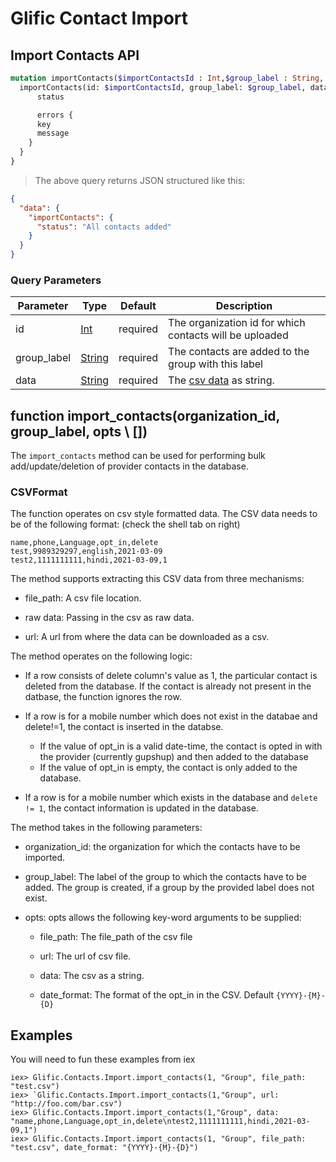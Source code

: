 # Glific Contact Import

## Import Contacts API

```graphql
mutation importContacts($importContactsId : Int,$group_label : String, $data : String) {
  importContacts(id: $importContactsId, group_label: $group_label, data: $data) {
      status

      errors {
      key
      message
    }
  }
}
```
> The above query returns JSON structured like this:

```json
{
  "data": {
    "importContacts": {
      "status": "All contacts added"
    }
  }
}
```
### Query Parameters

Parameter | Type | Default | Description
--------- | ---- | ------- | -----------
id | <a href="#int">Int</a>  | required | The organization id for which contacts will be uploaded
group_label | <a href="#string">String</a>  | required | The contacts are added to the group with this label
data | <a href="#string">String</a>  | required | The <a href="#csvformat">csv data</a> as string.

## function import_contacts(organization_id, group_label, opts \\ [])

The `import_contacts` method can be used for performing bulk add/update/deletion of
provider contacts in the database.

### CSVFormat
The function operates on csv style formatted data. The CSV data needs to be of the following format:
(check the shell tab on right)

```shell
name,phone,Language,opt_in,delete
test,9989329297,english,2021-03-09
test2,1111111111,hindi,2021-03-09,1
```

The method supports extracting this CSV data from three mechanisms:

- file_path: A csv file location.

- raw data: Passing in the csv as raw data.

- url: A url from where the data can be downloaded as a csv.

The method operates on the following logic:

- If a row consists of delete column's value as 1, the particular contact is deleted from the database.
If the contact is already not present in the datbase, the function ignores the row.

- If a row is for a mobile number which does not exist in the databae and delete!=1, the contact is inserted in the databse.
  - If the value of opt_in is a valid date-time, the contact is opted in with the provider (currently gupshup)
  and then added to the database
  - If the value of opt_in is empty, the contact is only added to the database.

- If a row is for a mobile number which exists in the database and `delete != 1`, the contact information is updated in the database.


The method takes in the following parameters:

- organization_id: the organization for which the contacts have to be imported.

- group_label: The label of the group to which the contacts have to be added. The group is created,
if a group by the provided label does not exist.

- opts: opts allows the following key-word arguments to be supplied:
    - file_path: The file_path of the csv file

    - url: The url of csv file.

    - data: The csv as a string.

    - date_format: The format of the opt_in in the CSV. Default `{YYYY}-{M}-{D}`


## Examples

You will need to fun these examples from iex

```shell
iex> Glific.Contacts.Import.import_contacts(1, "Group", file_path: "test.csv")
iex> `Glific.Contacts.Import.import_contacts(1,"Group", url: "http://foo.com/bar.csv")
iex> Glific.Contacts.Import.import_contacts(1,"Group", data: "name,phone,Language,opt_in,delete\ntest2,1111111111,hindi,2021-03-09,1")
iex> Glific.Contacts.Import.import_contacts(1, "Group", file_path: "test.csv", date_format: "{YYYY}-{M}-{D}")
```
